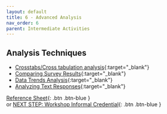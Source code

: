 ```yaml
---
layout: default
title: 6 - Advanced Analysis
nav_order: 6
parent: Intermediate Activities
---
```


## Analysis Techniques
- [Crosstabs/Cross tabulation analysis](https://www.surveymonkey.com/mp/what-is-a-crosstab-and-when-to-use/){:target="_blank"}
- [Comparing Survey Results](https://help.surveymonkey.com/en/surveymonkey/analyze/compare-rules/){:target="_blank"}
- [Data Trends Analysis](https://help.surveymonkey.com/en/surveymonkey/analyze/data-trends/){:target="_blank"}
- [Analyzing Text Responses](https://help.surveymonkey.com/en/surveymonkey/analyze/analyzing-text-responses/){:target="_blank"}

[Reference Sheet](reference-sheet.html){: .btn .btn-blue }<br> 
or [NEXT STEP: Workshop Informal Credential](informal-credentials.html){: .btn .btn-blue }
